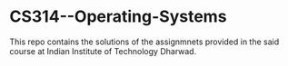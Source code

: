 # CS314--Operating-Systems

This repo contains the solutions of the assignmnets provided in the said course at Indian Institute of Technology Dharwad.
